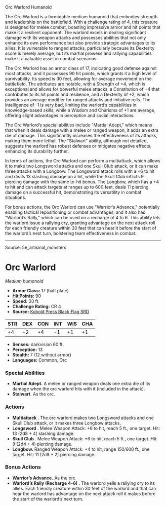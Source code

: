 <MonsterName/>Orc Warlord</MonsterName>
<CreatureType/>Humanoid</CreatureType>

<summary>The Orc Warlord is a formidable medium humanoid that embodies strength and leadership on the battlefield. With a challenge rating of 4, this creature is designed for melee combat, boasting impressive armor and hit points that make it a resilient opponent. The warlord excels in dealing significant damage with its weapon attacks and possesses abilities that not only enhance its own performance but also provide strategic advantages to its allies. It is vulnerable to ranged attacks, particularly because its Dexterity score is merely average, but its martial prowess and rallying capabilities make it a valuable asset in combat scenarios.</summary>

<detail>

The Orc Warlord has an armor class of 17, indicating good defense against most attacks, and it possesses 90 hit points, which grants it a high level of survivability. Its speed is 30 feet, allowing for average movement on the battlefield. The attributes are notable, with a Strength of +4, which is exceptional and allows for powerful melee attacks, a Constitution of +4 that contributes to its hit points and resilience, and a Dexterity of +2, which provides an average modifier for ranged attacks and initiative rolls. The Intelligence of -1 is very bad, limiting the warlord’s capabilities in knowledge-based skills, while a Wisdom and Charisma of +1 are average, offering slight advantages in perception and social interactions.

The Orc Warlord’s special abilities include "Martial Adept," which means that when it deals damage with a melee or ranged weapon, it adds an extra die of damage. This significantly increases the effectiveness of its attacks, making them more lethal. The "Stalwart" ability, although not detailed, suggests the warlord has robust defenses or mitigates negative effects, enhancing its durability further.

In terms of actions, the Orc Warlord can perform a multiattack, which allows it to make two Longsword attacks and one Skull Club attack, or it can make three attacks with a Longbow. The Longsword attack rolls with a +6 to hit and deals 13 slashing damage on a hit, while the Skull Club inflicts 9 piercing damage with the same to-hit bonus. The Longbow, which has a +4 to hit and can attack targets at ranges up to 600 feet, deals 11 piercing damage on a successful hit, demonstrating its versatility in combat situations.

For bonus actions, the Orc Warlord can use "Warrior’s Advance," potentially enabling tactical repositioning or combat advantages, and it also has "Warlord’s Rally," which can be used on a recharge of 4 to 6. This ability lets the warlord issue a rallying cry, granting advantage on the next attack roll for each friendly creature within 30 feet that can hear it before the start of the warlord’s next turn, bolstering team effectiveness in combat.</detail>



---

Source: 5e_artisinal_monsters

# Orc Warlord

*Medium humanoid*

- **Armor Class:** 17 (half plate)
- **Hit Points:** 90
- **Speed:** 30 ft.
- **Challenge Rating:** CR 4
- **Source:** [Kobold Press Black Flag SRD](https://koboldpress.com/black-flag-roleplaying/)

| STR | DEX | CON | INT | WIS | CHA |
| --- | --- | --- | --- | --- | --- |
| +4 | +2 | +4 | -1 | +1 | +1 |

- **Senses:** darkvision 60 ft.
- **Perception:** 13
- **Stealth:** 7 (12 without armor)
- **Languages:** Common, Orc

### Special Abilities

- **Martial Adept.** A melee or ranged weapon deals one extra die of its damage when the orc warlord hits with it (included in the attack).
- **Stalwart.** As the orc.

### Actions

- **Multiattack** . The orc warlord makes two Longsword attacks and one Skull Club attack, or it makes three Longbow attacks.
- **Longsword** . Melee Weapon Attack: +6 to hit, reach 5 ft., one target. Hit: 13 (2d8 + 4) slashing damage.
- **Skull Club** . Melee Weapon Attack: +6 to hit, reach 5 ft., one target. Hit: 9 (2d4 + 4) piercing damage.
- **Longbow.** Ranged Weapon Attack: +4 to hit, range 150/600 ft., one target. Hit: 11 (2d8 + 2) piercing damage.

### Bonus Actions

- **Warrior’s Advance.** As the orc.
- **Warlord’s Rally (Recharge 4–6)** . The warlord yells a rallying cry to its allies. Each friendly creature within 30 feet of the warlord and that can hear the warlord has advantage on the next attack roll it makes before the start of the warlord’s next turn.



